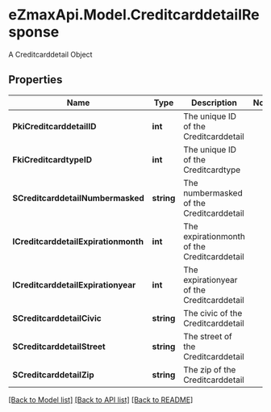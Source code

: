 # eZmaxApi.Model.CreditcarddetailResponse
A Creditcarddetail Object

## Properties

Name | Type | Description | Notes
------------ | ------------- | ------------- | -------------
**PkiCreditcarddetailID** | **int** | The unique ID of the Creditcarddetail | 
**FkiCreditcardtypeID** | **int** | The unique ID of the Creditcardtype | 
**SCreditcarddetailNumbermasked** | **string** | The numbermasked of the Creditcarddetail | 
**ICreditcarddetailExpirationmonth** | **int** | The expirationmonth of the Creditcarddetail | 
**ICreditcarddetailExpirationyear** | **int** | The expirationyear of the Creditcarddetail | 
**SCreditcarddetailCivic** | **string** | The civic of the Creditcarddetail | 
**SCreditcarddetailStreet** | **string** | The street of the Creditcarddetail | 
**SCreditcarddetailZip** | **string** | The zip of the Creditcarddetail | 

[[Back to Model list]](../README.md#documentation-for-models) [[Back to API list]](../README.md#documentation-for-api-endpoints) [[Back to README]](../README.md)

